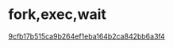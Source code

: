# fork,exec,wait
[9cfb17b515ca9b264ef1eba164b2ca842bb6a3f4](https://github.com/takeshiD/nihonsh/commit/9cfb17b515ca9b264ef1eba164b2ca842bb6a3f4)